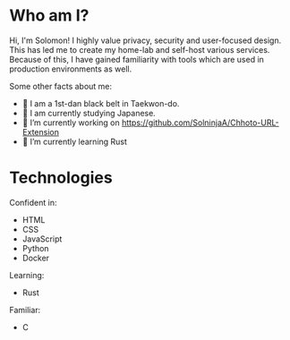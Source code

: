 # Who am I?
Hi, I'm Solomon! I highly value privacy, security and user-focused design. This has led me to create my home-lab and self-host various services. Because of this, I have gained familiarity with tools which are used in production environments as well.

Some other facts about me:
- 🥋 I am a 1st-dan black belt in Taekwon-do.
- 🎌 I am currently studying Japanese.
- 🔭 I’m currently working on https://github.com/SolninjaA/Chhoto-URL-Extension
- 🌱 I’m currently learning Rust

# Technologies
Confident in:
- HTML
- CSS
- JavaScript
- Python
- Docker

Learning:
- Rust

Familiar:
- C
